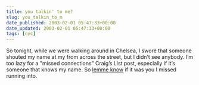 ```yaml
---
title: you talkin' to me?
slug: you_talkin_to_m
date_published: 2003-02-01 05:47:33+00:00
date_updated: 2003-02-01 05:47:33+00:00
tags: [nyc]
---
```

So tonight, while we were walking around in Chelsea, I swore that someone shouted my name at my from across the street, but I didn’t see anybody. I’m too lazy for a "missed connections" Craig’s List post, especially if it’s someone that knows my name. So [lemme know](mailto:anil@dashes.com?i%20saw%20you) if it was you I missed running into.
